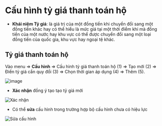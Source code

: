 # Cấu hình tỷ giá thanh toán hộ

- **Khái niệm Tỷ giá**: là giá trị của một đồng tiền khi chuyển đổi sang một đồng tiền khác hay có thể hiểu là mức giá tại một thời điểm khi mà đồng tiền của một nước hay khu vực có thể được chuyển đổi sang một loại đồng tiền của quốc gia, khu vực hay ngoại tệ khác.

## Tỷ giá thanh toán hộ

Vào menu => **Cấu hình** => Cấu hình tỷ giá thanh toán hộ (1) => Tạo mới (2) => Điền tỷ giá cần quy đổi (3) => Chọn thời gian áp dụng (4) => Thêm (5).

![image](https://user-images.githubusercontent.com/85599407/189510532-8171cfba-c634-48a6-bd4f-2fca8e22c8e9.png)

* **Xác nhận** đồng ý tạo tạo tỷ giá mới

![X&#xE1;c nh&#x1EAD;n](https://user-images.githubusercontent.com/73226975/134891516-6d8b5991-62f9-4cd7-a734-a67058766337.png)

* Có thể **sửa** cấu hình trong trường hợp bộ cấu hình chưa có hiệu lực

![S&#x1EED;a c&#x1EA5;u h&#xEC;nh](https://user-images.githubusercontent.com/73226975/134891592-3f223bf1-2dcb-4758-b1a8-34b813231be6.png)


